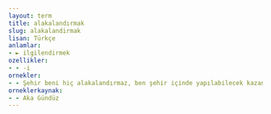 ```yaml
---
layout: term
title: alakalandırmak
slug: alakalandirmak
lisan: Türkçe
anlamlar:
- ► ilgilendirmek
ozellikler:
- - -i
ornekler:
- - Şehir beni hiç alakalandırmaz, ben şehir içinde yapılabilecek kazançlı işleri düşünüyorum.
orneklerkaynak:
- - Aka Gündüz
---
```

